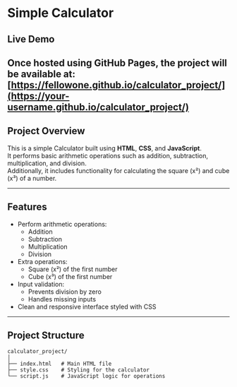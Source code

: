 # Simple Calculator

## Live Demo
Once hosted using GitHub Pages, the project will be available at:  
[https://fellowone.github.io/calculator_project/](https://your-username.github.io/calculator_project/)
---

## Project Overview
This is a simple Calculator built using **HTML**, **CSS**, and **JavaScript**.  
It performs basic arithmetic operations such as addition, subtraction, multiplication, and division.  
Additionally, it includes functionality for calculating the square (x²) and cube (x³) of a number.

---

## Features
- Perform arithmetic operations:
  - Addition
  - Subtraction
  - Multiplication
  - Division
- Extra operations:
  - Square (x²) of the first number
  - Cube (x³) of the first number
- Input validation:
  - Prevents division by zero
  - Handles missing inputs
- Clean and responsive interface styled with CSS

---

## Project Structure
```plaintext
calculator_project/
│
├── index.html   # Main HTML file
├── style.css    # Styling for the calculator
└── script.js    # JavaScript logic for operations
